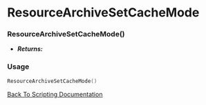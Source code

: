 # ResourceArchiveSetCacheMode

### ResourceArchiveSetCacheMode()
- ***Returns:*** 

### Usage

```Lua
ResourceArchiveSetCacheMode()
```


[Back To Scripting Documentation](../README.md)
